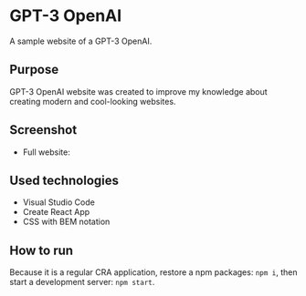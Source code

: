 # GPT-3 OpenAI

A sample website of a GPT-3 OpenAI.

## Purpose

GPT-3 OpenAI website was created to improve my knowledge about creating modern and cool-looking websites.

## Screenshot

- Full website:

## Used technologies

- Visual Studio Code
- Create React App
- CSS with BEM notation

## How to run

Because it is a regular CRA application, restore a npm packages: `npm i`, then start a development server: `npm start`.
